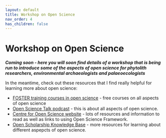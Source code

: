 ```yaml
---
layout: default
title: Workshop on Open Science
nav_order: 4
has_children: false
---
```


# Workshop on Open Science

***Coming soon - here you will soon find details of a workshop that is being run to introduce some of the aspects of open science for phytolith researchers, environmental archaeologists and palaeoecologists***

In the meantime, check out these resources that I find really helpful for learning more about open science:

* [FOSTER training courses in open science](https://www.fosteropenscience.eu/) - free courses on all aspects of open science 
* [Open Science Talk podcast](https://site.uit.no/ub/) - this is about all aspects of open science.
* [Centre for Open Science website](https://www.cos.io/) - lots of resources and information to read as well as links to using Open Science Framework.
* [Open Scholarship Knowledge Base](https://www.oercommons.org/hubs/OSKB) - more resources for learning about different aspepcts of open science.


